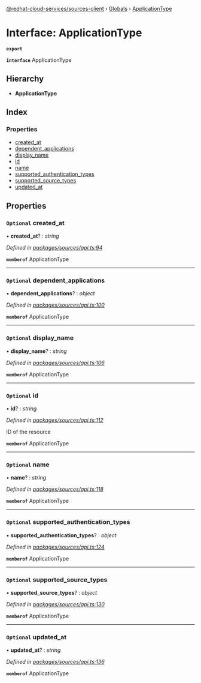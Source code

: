 [@redhat-cloud-services/sources-client](../README.md) › [Globals](../globals.md) › [ApplicationType](applicationtype.md)

# Interface: ApplicationType

**`export`** 

**`interface`** ApplicationType

## Hierarchy

* **ApplicationType**

## Index

### Properties

* [created_at](applicationtype.md#optional-created_at)
* [dependent_applications](applicationtype.md#optional-dependent_applications)
* [display_name](applicationtype.md#optional-display_name)
* [id](applicationtype.md#optional-id)
* [name](applicationtype.md#optional-name)
* [supported_authentication_types](applicationtype.md#optional-supported_authentication_types)
* [supported_source_types](applicationtype.md#optional-supported_source_types)
* [updated_at](applicationtype.md#optional-updated_at)

## Properties

### `Optional` created_at

• **created_at**? : *string*

*Defined in [packages/sources/api.ts:94](https://github.com/RedHatInsights/javascript-clients/blob/master/packages/sources/api.ts#L94)*

**`memberof`** ApplicationType

___

### `Optional` dependent_applications

• **dependent_applications**? : *object*

*Defined in [packages/sources/api.ts:100](https://github.com/RedHatInsights/javascript-clients/blob/master/packages/sources/api.ts#L100)*

**`memberof`** ApplicationType

___

### `Optional` display_name

• **display_name**? : *string*

*Defined in [packages/sources/api.ts:106](https://github.com/RedHatInsights/javascript-clients/blob/master/packages/sources/api.ts#L106)*

**`memberof`** ApplicationType

___

### `Optional` id

• **id**? : *string*

*Defined in [packages/sources/api.ts:112](https://github.com/RedHatInsights/javascript-clients/blob/master/packages/sources/api.ts#L112)*

ID of the resource

**`memberof`** ApplicationType

___

### `Optional` name

• **name**? : *string*

*Defined in [packages/sources/api.ts:118](https://github.com/RedHatInsights/javascript-clients/blob/master/packages/sources/api.ts#L118)*

**`memberof`** ApplicationType

___

### `Optional` supported_authentication_types

• **supported_authentication_types**? : *object*

*Defined in [packages/sources/api.ts:124](https://github.com/RedHatInsights/javascript-clients/blob/master/packages/sources/api.ts#L124)*

**`memberof`** ApplicationType

___

### `Optional` supported_source_types

• **supported_source_types**? : *object*

*Defined in [packages/sources/api.ts:130](https://github.com/RedHatInsights/javascript-clients/blob/master/packages/sources/api.ts#L130)*

**`memberof`** ApplicationType

___

### `Optional` updated_at

• **updated_at**? : *string*

*Defined in [packages/sources/api.ts:136](https://github.com/RedHatInsights/javascript-clients/blob/master/packages/sources/api.ts#L136)*

**`memberof`** ApplicationType
